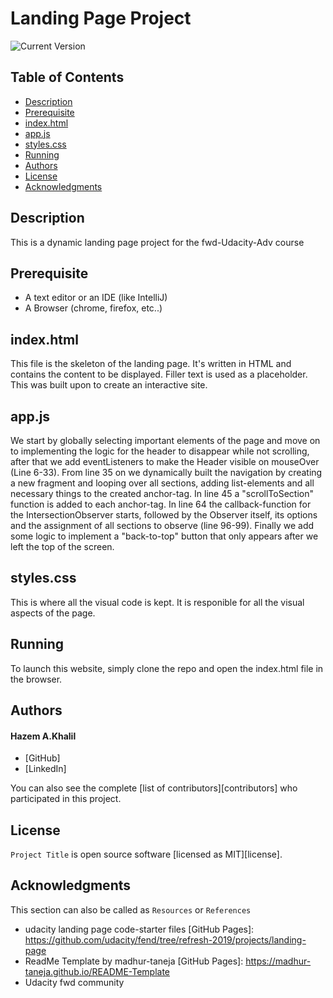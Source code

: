 # Landing Page Project


![Current Version](https://img.shields.io/badge/version-v0.1-blue)

## Table of Contents
- [Description](#Description)
- [Prerequisite](#Prerequisite)
- [index.html](#index.html)
- [app.js](#app.js)
- [styles.css](#styles.css)
- [Running](#Running)
- [Authors](#authors)
- [License](#license)
- [Acknowledgments](#acknowledgments)




## Description
This is a dynamic landing page project for the fwd-Udacity-Adv course

## Prerequisite
* A text editor or an IDE (like IntelliJ)
* A Browser (chrome, firefox, etc..)

## index.html
This file is the skeleton of the landing page. It's written in HTML and contains the content to be displayed. Filler text is used as a placeholder. This was built upon to create an interactive site.

## app.js
We start by globally selecting important elements of the page and move on to implementing the logic for the header to disappear while not scrolling, after that we add eventListeners to make the Header visible on mouseOver (Line 6-33). From line 35 on we dynamically built the navigation by creating a new fragment and looping over all sections, adding list-elements and all necessary things to the created anchor-tag. In line 45 a "scrollToSection" function is added to each anchor-tag. In line 64 the callback-function for the IntersectionObserver starts, followed by the Observer itself, its options and the assignment of all sections to observe (line 96-99).
Finally we add some logic to implement a "back-to-top" button that only appears after we left the top of the screen.

## styles.css
This is where all the visual code is kept. It is responible for all the visual aspects of the page.

## Running
To launch this website, simply clone the repo and open the index.html file in the browser.

## Authors

#### Hazem A.Khalil
* [GitHub]
* [LinkedIn]

You can also see the complete [list of contributors][contributors] who participated in this project.

## License

`Project Title` is open source software [licensed as MIT][license].

## Acknowledgments

This section can also be called as `Resources` or `References`

* udacity landing page code-starter files [GitHub Pages]: https://github.com/udacity/fend/tree/refresh-2019/projects/landing-page
* ReadMe Template by madhur-taneja [GitHub Pages]: https://madhur-taneja.github.io/README-Template
* Udacity fwd community

[//]: # (HyperLinks)

[GitHub Repository]: https://github.com/Hazem-AK/fwd-Adv-Landing-Page
